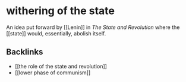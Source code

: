 # withering of the state

An idea put forward by [[Lenin]] in _The State and Revolution_ where the [[state]] would, essentially, abolish itself.


<a id="org6f9e64d"></a>

## Backlinks

-   [[the role of the state and revolution]]
-   [[lower phase of communism]]
